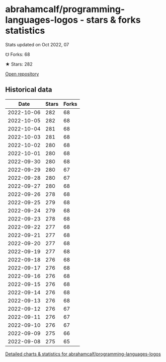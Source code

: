 # abrahamcalf/programming-languages-logos - stars & forks statistics

Stats updated on Oct 2022, 07

☋ Forks: 68

★ Stars: 282

[Open repository](https://github.com/abrahamcalf/programming-languages-logos)

## Historical data
| Date | Stars | Forks |
|------|-------|-------|
| 2022-10-06 | 282 | 68 | 
| 2022-10-05 | 282 | 68 | 
| 2022-10-04 | 281 | 68 | 
| 2022-10-03 | 281 | 68 | 
| 2022-10-02 | 280 | 68 | 
| 2022-10-01 | 280 | 68 | 
| 2022-09-30 | 280 | 68 | 
| 2022-09-29 | 280 | 67 | 
| 2022-09-28 | 280 | 67 | 
| 2022-09-27 | 280 | 68 | 
| 2022-09-26 | 278 | 68 | 
| 2022-09-25 | 279 | 68 | 
| 2022-09-24 | 279 | 68 | 
| 2022-09-23 | 278 | 68 | 
| 2022-09-22 | 277 | 68 | 
| 2022-09-21 | 277 | 68 | 
| 2022-09-20 | 277 | 68 | 
| 2022-09-19 | 277 | 68 | 
| 2022-09-18 | 276 | 68 | 
| 2022-09-17 | 276 | 68 | 
| 2022-09-16 | 276 | 68 | 
| 2022-09-15 | 276 | 68 | 
| 2022-09-14 | 276 | 68 | 
| 2022-09-13 | 276 | 68 | 
| 2022-09-12 | 276 | 67 | 
| 2022-09-11 | 276 | 67 | 
| 2022-09-10 | 276 | 67 | 
| 2022-09-09 | 275 | 66 | 
| 2022-09-08 | 275 | 65 | 


[Detailed charts & statistics for abrahamcalf/programming-languages-logos](https://reviewgithub.com/rep/abrahamcalf/programming-languages-logos)
